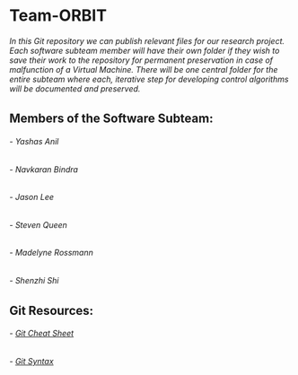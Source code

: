 # Team-ORBIT

###### In this Git repository we can publish relevant files for our research project. Each software subteam member will have their own folder if they wish to save their work to the repository for permanent preservation in case of malfunction of a Virtual Machine. There will be one central folder for the entire subteam where each, iterative step for developing control algorithms will be documented and preserved. 

## Members of the Software Subteam:
###### - Yashas Anil
###### - Navkaran Bindra
###### - Jason Lee
###### - Steven Queen
###### - Madelyne Rossmann
###### - Shenzhi Shi

## Git Resources:
###### - [Git Cheat Sheet](https://education.github.com/git-cheat-sheet-education.pdf)
###### - [Git Syntax](https://docs.github.com/en/free-pro-team@latest/github/writing-on-github/basic-writing-and-formatting-syntax)

